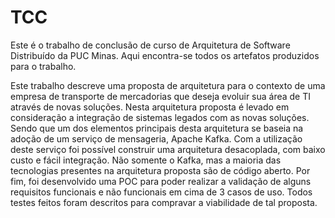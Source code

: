 # TCC
Este é o trabalho de conclusão de curso de Arquitetura de Software Distribuído da PUC Minas.
Aqui encontra-se todos os artefatos produzidos para o trabalho.

Este trabalho descreve uma proposta de arquitetura para o contexto de uma empresa de transporte de mercadorias que 
deseja evoluir sua área de TI através de novas soluções. Nesta arquitetura proposta é levado em consideração a 
integração de sistemas legados com as novas soluções. Sendo que um dos elementos principais desta arquitetura se 
baseia na adoção de um serviço de mensageria, Apache Kafka. Com a utilização deste serviço foi possível construir 
uma arquitetura desacoplada, com baixo custo e fácil integração. Não somente o Kafka, mas a maioria das tecnologias 
presentes na arquitetura proposta são de código aberto. Por fim, foi desenvolvido uma POC para poder realizar 
a validação de alguns requisitos funcionais e não funcionais em cima de 3 casos de uso. Todos testes feitos foram 
descritos para compravar a viabilidade de tal proposta.
